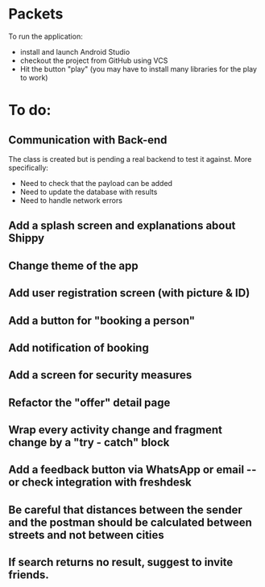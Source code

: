 # Packets
To run the application:
- install and launch Android Studio 
- checkout the project from GitHub using VCS 
- Hit the button "play" (you may have to install many libraries for the play to work)

# To do:
##  Communication with Back-end
The class is created but is pending a real backend to test it against. More specifically:
- Need to check that the payload can be added 
- Need to update the database with results
- Need to handle network errors

## Add a splash screen and explanations about Shippy

## Change theme of the app

## Add user registration screen (with picture & ID)
## Add a button for "booking a person"
## Add notification of booking
## Add a screen for security measures
## Refactor the "offer" detail page
## Wrap every activity change and fragment change by a "try - catch" block
## Add a feedback button via WhatsApp or email -- or check integration with freshdesk
## Be careful that distances between the sender and the postman should be calculated between streets and not between cities
## If search returns no result, suggest to invite friends.
